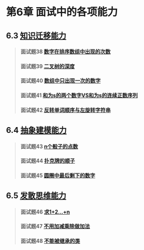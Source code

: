 # 第6章 面试中的各项能力

## 6.3 [知识迁移能力](./third)
> #### 面试题38 [数字在排序数组中出现的次数](./third#面试题38-数字在排序数组中出现的次数)
> #### 面试题39 [二叉树的深度](./third#面试题39-二叉树的深度)
> #### 面试题40 [数组中只出现一次的数字](./third#面试题40-数组中只出现一次的数字)
> #### 面试题41 [和为s的两个数字VS和为s的连续正数序列](./third#面试题41-和为s的两个数字vs和为s的连续正数序列)
> #### 面试题42 [反转单词顺序与左旋转字符串](./third#面试题42-反转单词顺序与左旋转字符串)

## 6.4 [抽象建模能力](./fourth)
> #### 面试题43 [n个骰子的点数](./fourth#面试题43-n个骰子的点数)
> #### 面试题44 [扑克牌的顺子](./fourth#面试题44-扑克牌的顺子)
> #### 面试题45 [圆圈中最后剩下的数字](./fourth#面试题45-圆圈中最后剩下的数字)

## 6.5 [发散思维能力](./fifth)
> #### 面试题46 [求1+2...+n](./fifth#面试题46-求1+2...+n)
> #### 面试题47 [不用加减乘除做加法](./fifth#面试题47-不用加减乘除做加法)
> #### 面试题48 [不能被继承的类](./fifth#面试题48-不能被继承的类)
